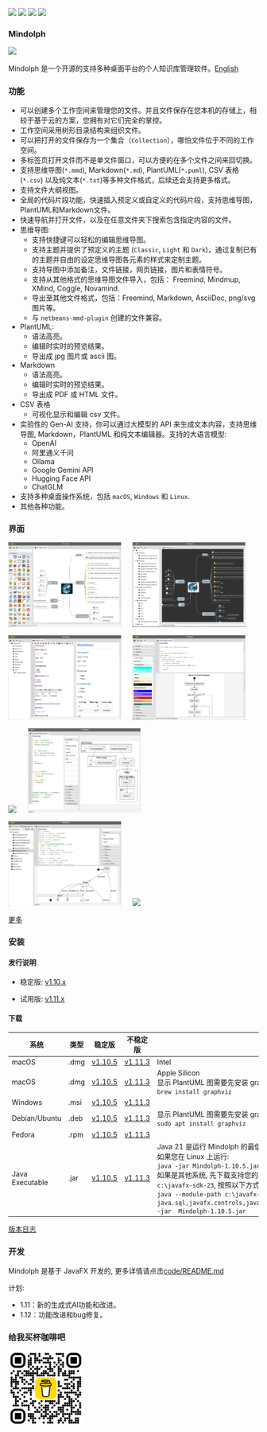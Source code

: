 <p>
	<a title="Releases" target="_blank" href="https://github.com/mindolph/Mindolph/releases"><img src="https://img.shields.io/github/release/mindolph/Mindolph.svg?style=flat-square&color=9CF"></a>
	<a title="Downloads" target="_blank" href="https://github.com/mindolph/Mindolph/releases"><img src="https://img.shields.io/github/downloads/mindolph/Mindolph/total.svg?style=flat-square&color=blueviolet"></a>
	<a title="GitHub Commits" target="_blank" href="https://github.com/mindolph/Mindolph/commits/main/"><img src="https://img.shields.io/github/commit-activity/m/mindolph/Mindolph.svg?style=flat-square"></a>
	<a title="Last Commit" target="_blank" href="https://github.com/mindolph/Mindolph/commits/main/"><img src="https://img.shields.io/github/last-commit/mindolph/Mindolph.svg?style=flat-square&color=FF9900"></a>
</p>


### Mindolph

![](../DemoWorkspace/app_30.png)

Mindolph 是一个开源的支持多种桌面平台的个人知识库管理软件。[English](../README.md)


### 功能
* 可以创建多个工作空间来管理您的文件。并且文件保存在您本机的存储上，相较于基于云的方案，您拥有对它们完全的掌控。
* 工作空间采用树形目录结构来组织文件。
* 可以把打开的文件保存为一个集合（`Collection`），哪怕文件位于不同的工作空间。
* 多标签页打开文件而不是单文件窗口，可以方便的在多个文件之间来回切换。
* 支持思维导图(`*.mmd`), Markdown(`*.md`), PlantUML(`*.puml`), CSV 表格(`*.csv`) 以及纯文本(`*.txt`)等多种文件格式，后续还会支持更多格式。
* 支持文件大纲视图。
* 全局的代码片段功能，快速插入预定义或自定义的代码片段，支持思维导图，PlantUML和Markdown文件。
* 快速导航并打开文件，以及在任意文件夹下搜索包含指定内容的文件。
* 思维导图:
	* 支持快捷键可以轻松的编辑思维导图。
	* 支持主题并提供了预定义的主题 (`Classic`, `Light` 和 `Dark`)，通过复制已有的主题并自由的设定思维导图各元素的样式来定制主题。
	* 支持导图中添加备注，文件链接，网页链接，图片和表情符号。
	* 支持从其他格式的思维导图文件导入，包括： Freemind, Mindmup, XMind, Coggle, Novamind.
	* 导出至其他文件格式，包括：Freemind, Markdown, AsciiDoc, png/svg 图片等。
	* 与 `netbeans-mmd-plugin` 创建的文件兼容。
* PlantUML:
	* 语法高亮。
	* 编辑时实时的预览结果。
	* 导出成 jpg 图片或 ascii 图。
* Markdown
	* 语法高亮。
	* 编辑时实时的预览结果。
	* 导出成 PDF 或 HTML 文件。
* CSV 表格
	* 可视化显示和编辑 csv 文件。
* 实验性的 Gen-AI 支持，你可以通过大模型的 API 来生成文本内容，支持思维导图, Markdown，PlantUML 和纯文本编辑器。支持的大语言模型:  
	* OpenAI  
	* 阿里通义千问  
	* Ollama  
	* Google Gemini API  
	* Hugging Face API  
	* ChatGLM  
* 支持多种桌面操作系统，包括 `macOS`, `Windows` 和 `Linux`.
* 其他各种功能。


### 界面
<p float="left">
	<img src="screenshots/mindmap_light_snippet.jpg" width="45%"/>
	&nbsp;&nbsp;&nbsp;&nbsp;
	<img src="screenshots/mindmap_dark_outline.jpg" width="45%"/>
</p>
<p float="left">
	<img src="screenshots/markdown1.jpg" width="45%"/>
	&nbsp;&nbsp;&nbsp;&nbsp;
	<img src="screenshots/puml_activity_snippet.jpg" width="45%"/>
</p>
<p float="left">
	<img src="screenshots/puml_sequence.jpg" width="45%"/>
	&nbsp;&nbsp;&nbsp;&nbsp;
	<img src="screenshots/puml_component2.jpg" width="45%"/>
</p>
<p float="left">
	<img src="screenshots/puml_state.jpg" width="45%"/>
	&nbsp;&nbsp;&nbsp;&nbsp;
	<img src="screenshots/find_in_files.jpg" width="45%"/>
</p>

[更多](screenshots.md)


### 安装

#### 发行说明

* 稳定版: [v1.10.x](release-notes/v1.10/v1.10_zh_CN.md)  

* 试用版: [v1.11.x](release-notes/v1.11/v1.11_zh_CN.md)  

#### 下载

|系统|类型|稳定版|不稳定版|备注|
|----|----|----|----|----|
|macOS|.dmg|[v1.10.5](https://github.com/mindolph/Mindolph/releases/download/v1.10.5/Mindolph-1.10.5-x64.dmg)|[v1.11.3](https://github.com/mindolph/Mindolph/releases/download/v1.11.3/Mindolph-1.11.3-x64.dmg)| Intel |
|macOS|.dmg|[v1.10.5](https://github.com/mindolph/Mindolph/releases/download/v1.10.5/Mindolph-1.10.5-aarch64.dmg) |[v1.11.3](https://github.com/mindolph/Mindolph/releases/download/v1.11.3/Mindolph-1.11.3-aarch64.dmg) | Apple Silicon </br>显示 PlantUML 图需要先安装 graphviz:</br>`brew install graphviz`|
|Windows|.msi|[v1.10.5](https://github.com/mindolph/Mindolph/releases/download/v1.10.5/Mindolph-1.10.5.msi)|[v1.11.3](https://github.com/mindolph/Mindolph/releases/download/v1.11.3/Mindolph-1.11.3.msi)| |
|Debian/Ubuntu|.deb|[v1.10.5](https://github.com/mindolph/Mindolph/releases/download/v1.10.5/Mindolph-1.10.5.deb)|[v1.11.3](https://github.com/mindolph/Mindolph/releases/download/v1.11.3/Mindolph-1.11.3.deb)|	显示 PlantUML 图需要先安装 graphviz:  </br>  `sudo apt install graphviz`|
|Fedora|.rpm|[v1.10.5](https://github.com/mindolph/Mindolph/releases/download/v1.10.5/Mindolph-1.10.5.rpm)|[v1.11.3](https://github.com/mindolph/Mindolph/releases/download/v1.11.3/Mindolph-1.11.3.rpm)| |
|Java Executable|.jar|[v1.10.5](https://github.com/mindolph/Mindolph/releases/download/v1.10.5/Mindolph-1.10.5.jar)|[v1.11.3](https://github.com/mindolph/Mindolph/releases/download/v1.11.3/Mindolph-1.11.3.jar)| Java 21 是运行 Mindolph 的最低版本要求.   	</br> 如果您在 Linux 上运行:   </br> `java -jar Mindolph-1.10.5.jar`  </br> 如果是其他系统, 先下载支持您的系统的 JavaFX SDK 并解压缩到某个目录，例如: `c:\javafx-sdk-23`, 按照以下方式运行:     </br>`java --module-path c:\javafx-sdk-23\lib --add-modules java.sql,javafx.controls,javafx.fxml,javafx.swing,javafx.web,jdk.crypto.ec -jar  Mindolph-1.10.5.jar` |



[版本日志](change_logs.md)


### 开发
Mindolph 是基于 JavaFX 开发的, 更多详情请点击[code/README.md](../code/README.md)

计划:

* 1.11：新的生成式AI功能和改进。
* 1.12：功能改进和bug修复。

### 给我买杯咖啡吧

<img src="bmc_qr.png" width="30%"/>

